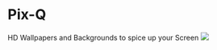 # Pix-Q
HD Wallpapers and Backgrounds to spice up your Screen
<img src="https://cdn.discordapp.com/attachments/1010602676909776949/1077995214888775841/logo2.png"/>

